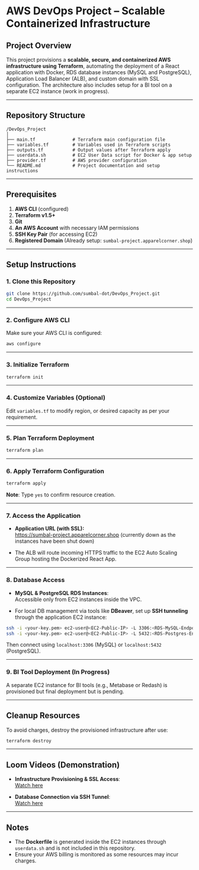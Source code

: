 
# AWS DevOps Project – Scalable Containerized Infrastructure

## Project Overview

This project provisions a **scalable, secure, and containerized AWS infrastructure using Terraform**, automating the deployment of a React application with Docker, RDS database instances (MySQL and PostgreSQL), Application Load Balancer (ALB), and custom domain with SSL configuration. The architecture also includes setup for a BI tool on a separate EC2 instance (work in progress).

---

## Repository Structure

```
/DevOps_Project
│
├── main.tf              # Terraform main configuration file
├── variables.tf         # Variables used in Terraform scripts
├── outputs.tf           # Output values after Terraform apply
├── userdata.sh          # EC2 User Data script for Docker & app setup
├── provider.tf          # AWS provider configuration
└── README.md            # Project documentation and setup instructions
```

---

## Prerequisites

1. **AWS CLI** (configured)
2. **Terraform v1.5+**
3. **Git**
4. **An AWS Account** with necessary IAM permissions
5. **SSH Key Pair** (for accessing EC2)
6. **Registered Domain** (Already setup: `sumbal-project.apparelcorner.shop`)

---

## Setup Instructions

### 1. Clone this Repository

```bash
git clone https://github.com/sumbal-dot/DevOps_Project.git
cd DevOps_Project
```

---

### 2. Configure AWS CLI

Make sure your AWS CLI is configured:

```bash
aws configure
```

---

### 3. Initialize Terraform

```bash
terraform init
```

---

### 4. Customize Variables (Optional)

Edit `variables.tf` to modify region, or desired capacity as per your requirement.

---

### 5. Plan Terraform Deployment

```bash
terraform plan
```

---

### 6. Apply Terraform Configuration

```bash
terraform apply
```

**Note**: Type `yes` to confirm resource creation.

---

### 7. Access the Application

- **Application URL (with SSL):**  
  https://sumbal-project.apparelcorner.shop (currently down as the instances have been shut down)

- The ALB will route incoming HTTPS traffic to the EC2 Auto Scaling Group hosting the Dockerized React App.

---

### 8. Database Access

- **MySQL & PostgreSQL RDS Instances**:  
  Accessible only from EC2 instances inside the VPC.
  
- For local DB management via tools like **DBeaver**, set up **SSH tunneling** through the application EC2 instance:

```bash
ssh -i <your-key.pem> ec2-user@<EC2-Public-IP> -L 3306:<RDS-MySQL-Endpoint>:3306
ssh -i <your-key.pem> ec2-user@<EC2-Public-IP> -L 5432:<RDS-Postgres-Endpoint>:5432
```

Then connect using `localhost:3306` (MySQL) or `localhost:5432` (PostgreSQL).

---

### 9. BI Tool Deployment (In Progress)

A separate EC2 instance for BI tools (e.g., Metabase or Redash) is provisioned but final deployment but is pending.

---

## Cleanup Resources

To avoid charges, destroy the provisioned infrastructure after use:

```bash
terraform destroy
```

---

## Loom Videos (Demonstration)

- **Infrastructure Provisioning & SSL Access**:  
  [Watch here](https://www.loom.com/share/cbbd4b071d364617af88024c4ef1c0af?sid=5de7f66c-315d-4eac-a7f5-21d0b6a58f16)

- **Database Connection via SSH Tunnel**:  
  [Watch here](https://www.loom.com/share/1f4136fdaa474f2e949eaf3a6c991c62?sid=322f0d79-83b6-45f3-8f54-4c2579942d26)

---

## Notes

- The **Dockerfile** is generated inside the EC2 instances through `userdata.sh` and is not included in this repository.
- Ensure your AWS billing is monitored as some resources may incur charges.
